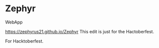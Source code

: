 # Zephyr
WebApp

https://zephyrus21.github.io/Zephyr
This edit is just for the Hactoberfest.

For Hacktoberfest.
